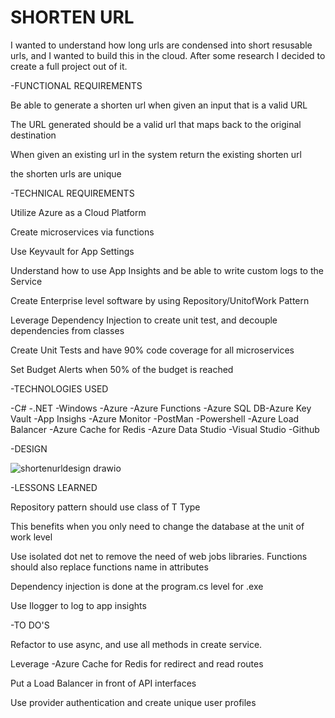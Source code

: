 # SHORTEN URL
I wanted to understand how long urls are condensed into short resusable urls, and I wanted to build this in the cloud.
After some research I decided to create a full project out of it.

-FUNCTIONAL REQUIREMENTS

Be able to generate a shorten url when given an input that is a valid URL

The URL generated should be a valid url that maps back to the original destination

When given an existing url in the system return the existing shorten url

the shorten urls are unique


-TECHNICAL REQUIREMENTS

Utilize Azure as a Cloud Platform

Create microservices via functions

Use Keyvault for App Settings

Understand how to use App Insights and be able to write custom logs to the Service

Create Enterprise level software by using Repository/UnitofWork Pattern

Leverage Dependency Injection to create unit test, and decouple dependencies from classes

Create Unit Tests and have 90% code coverage for all microservices

Set Budget Alerts when 50% of the budget is reached

-TECHNOLOGIES USED

-C#
-.NET
-Windows
-Azure
-Azure Functions
-Azure SQL DB-Azure Key Vault
-App Insighs
-Azure Monitor
-PostMan
-Powershell
-Azure Load Balancer
-Azure Cache for Redis
-Azure Data Studio
-Visual Studio
-Github

-DESIGN

![shortenurldesign drawio](https://github.com/user-attachments/assets/0697ad07-4633-42fa-b550-82533af4d667)


-LESSONS LEARNED

Repository pattern should use class of T Type

This benefits when you only need to change the database at the unit of work level

Use isolated dot net to remove the need of web jobs libraries. Functions should also replace functions name in attributes

Dependency injection is done at the program.cs level for .exe

Use Ilogger<T> to log to app insights

-TO DO'S

Refactor to use async, and use all methods in create service.

Leverage -Azure Cache for Redis for redirect and read routes

Put a Load Balancer in front of API interfaces

Use provider authentication and create unique user profiles
